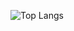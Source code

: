 ![Top Langs](https://github-readme-stats.vercel.app/api/top-langs?username=CarlosMSCastro&layout=compact&langs_count=10&theme=github_dark&cache_seconds=1800)
